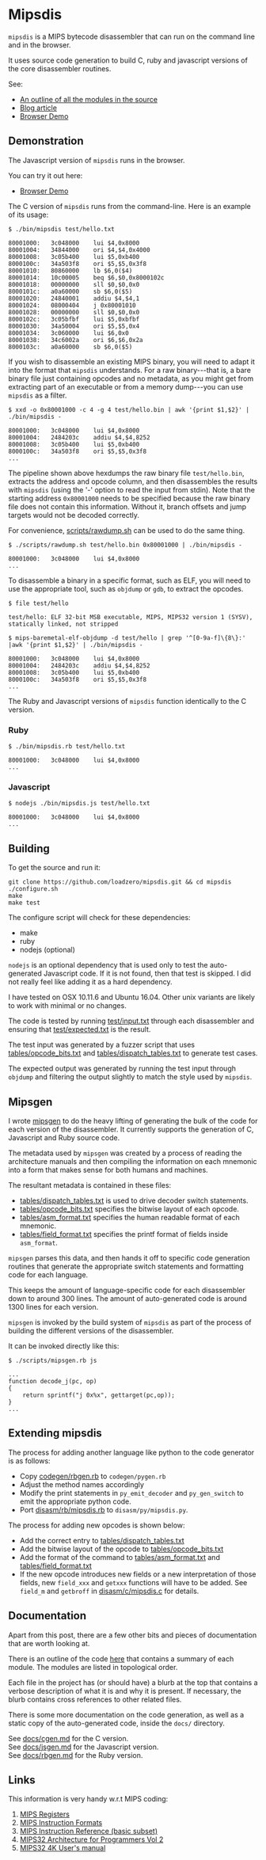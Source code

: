 # Mipsdis

`mipsdis` is a MIPS bytecode disassembler that can run on the command line and
in the browser.

It uses source code generation to build C, ruby and javascript
versions of the core disassembler routines.

See:

* [An outline of all the modules in the source](outline.md)
* [Blog article](http://blog.loadzero.com/blog/announcing-mipsdis/)  
* [Browser Demo](http://blog.loadzero.com/demo/mipsdis/demo.html)

## Demonstration

The Javascript version of `mipsdis` runs in the browser.

You can try it out here:

* [Browser Demo](http://blog.loadzero.com/demo/mipsdis/demo.html)

The C version of `mipsdis` runs from the command-line. Here is an example of
its usage:

    $ ./bin/mipsdis test/hello.txt

    80001000:	3c048000	lui $4,0x8000
    80001004:	34844000	ori $4,$4,0x4000
    80001008:	3c05b400	lui $5,0xb400
    8000100c:	34a503f8	ori $5,$5,0x3f8
    80001010:	80860000	lb $6,0($4)
    80001014:	10c00005	beq $6,$0,0x8000102c
    80001018:	00000000	sll $0,$0,0x0
    8000101c:	a0a60000	sb $6,0($5)
    80001020:	24840001	addiu $4,$4,1
    80001024:	08000404	j 0x80001010
    80001028:	00000000	sll $0,$0,0x0
    8000102c:	3c05bfbf	lui $5,0xbfbf
    80001030:	34a50004	ori $5,$5,0x4
    80001034:	3c060000	lui $6,0x0
    80001038:	34c6002a	ori $6,$6,0x2a
    8000103c:	a0a60000	sb $6,0($5)

If you wish to disassemble an existing MIPS binary, you will need to adapt it
into the format that `mipsdis` understands. For a raw binary---that is, a bare
binary file just containing opcodes and no metadata, as you might get from
extracting part of an executable or from a memory dump---you can use `mipsdis`
as a filter.

    $ xxd -o 0x80001000 -c 4 -g 4 test/hello.bin | awk '{print $1,$2}' | ./bin/mipsdis -

    80001000:	3c048000	lui $4,0x8000
    80001004:	2484203c	addiu $4,$4,8252
    80001008:	3c05b400	lui $5,0xb400
    8000100c:	34a503f8	ori $5,$5,0x3f8
    ...

The pipeline shown above hexdumps the raw binary file `test/hello.bin`,
extracts the address and opcode column, and then disassembles the results with
`mipsdis` (using the '-' option to read the input from stdin). Note that the
starting address `0x80001000` needs to be specified because the raw binary file
does not contain this information. Without it, branch offsets and jump targets
would not be decoded correctly.

For convenience, [scripts/rawdump.sh](scripts/rawdump.sh) can be used to do the
same thing.

    $ ./scripts/rawdump.sh test/hello.bin 0x80001000 | ./bin/mipsdis -

    80001000:	3c048000	lui $4,0x8000
    ...

To disassemble a binary in a specific format, such as ELF, you will need to use
the appropriate tool, such as `objdump` or `gdb`, to extract the opcodes.

    $ file test/hello

    test/hello: ELF 32-bit MSB executable, MIPS, MIPS32 version 1 (SYSV), statically linked, not stripped

    $ mips-baremetal-elf-objdump -d test/hello | grep '^[0-9a-f]\{8\}:' |awk '{print $1,$2}' | ./bin/mipsdis -

    80001000:	3c048000	lui $4,0x8000
    80001004:	2484203c	addiu $4,$4,8252
    80001008:	3c05b400	lui $5,0xb400
    8000100c:	34a503f8	ori $5,$5,0x3f8
    ...

The Ruby and Javascript versions of `mipsdis` function identically to the C
version.

### Ruby

    $ ./bin/mipsdis.rb test/hello.txt

    80001000:	3c048000	lui $4,0x8000
    ...

### Javascript

    $ nodejs ./bin/mipsdis.js test/hello.txt

    80001000:	3c048000	lui $4,0x8000
    ...

## Building

To get the source and run it:

    git clone https://github.com/loadzero/mipsdis.git && cd mipsdis
    ./configure.sh
    make
    make test

The configure script will check for these dependencies:

- make
- ruby
- nodejs (optional)

`nodejs` is an optional dependency that is used only to test the auto-generated
Javascript code. If it is not found, then that test is skipped. I did not
really feel like adding it as a hard dependency.

I have tested on OSX 10.11.6 and Ubuntu 16.04. Other unix variants are likely
to work with minimal or no changes.

The code is tested by running [test/input.txt](test/input_small.txt) through
each disassembler and ensuring that
[test/expected.txt](test/expected_small.txt) is the result.

The test input was generated by a fuzzer script that uses
[tables/opcode_bits.txt](tables/opcode_bits.txt) and
[tables/dispatch_tables.txt](tables/dispatch_tables.txt)
to generate test cases.

The expected output was generated by running the test input through `objdump`
and filtering the output slightly to match the style used by `mipsdis`.

## Mipsgen

I wrote [mipsgen](scripts/mipsgen.rb) to do the heavy lifting of generating the
bulk of the code for each version of the disassembler. It currently supports
the generation of C, Javascript and Ruby source code.

The metadata used by `mipsgen` was created by a process of reading the
architecture manuals and then compiling the information on each mnemonic into a
form that makes sense for both humans and machines.

The resultant metadata is contained in these files:

* [tables/dispatch_tables.txt](tables/dispatch_tables.txt) is used to drive
decoder switch statements.  
* [tables/opcode_bits.txt](tables/opcode_bits.txt) specifies the bitwise layout
of each opcode.  
* [tables/asm_format.txt](tables/asm_format.txt) specifies the human readable
format of each mnemonic.  
* [tables/field_format.txt](tables/field_format.txt) specifies the printf format
of fields inside `asm_format`.  

`mipsgen` parses this data, and then hands it off to specific code generation
routines that generate the appropriate switch statements and formatting code
for each language.

This keeps the amount of language-specific code for each disassembler down to
around 300 lines. The amount of auto-generated code is around 1300 lines for
each version.

`mipsgen` is invoked by the build system of `mipsdis` as part of the process of
building the different versions of the disassembler.

It can be invoked directly like this:

    $ ./scripts/mipsgen.rb js

    ...
    function decode_j(pc, op)
    {
        return sprintf("j 0x%x", gettarget(pc,op));
    }
    ...

## Extending mipsdis

The process for adding another language like python to the code generator is as
follows:

- Copy [codegen/rbgen.rb](codegen/rbgen.rb) to `codegen/pygen.rb`
- Adjust the method names accordingly
- Modify the print statements in `py_emit_decoder` and `py_gen_switch` to emit
  the appropriate python code.
- Port [disasm/rb/mipsdis.rb](disasm/rb/mipsdis.rb) to `disasm/py/mipsdis.py`.

The process for adding new opcodes is shown below:

- Add the correct entry to
  [tables/dispatch_tables.txt](tables/dispatch_tables.txt)
- Add the bitwise layout of the opcode to
  [tables/opcode_bits.txt](tables/opcode_bits.txt)
- Add the format of the command to
  [tables/asm_format.txt](tables/asm_format.txt) and
  [tables/field_format.txt](tables/field_format.txt)
- If the new opcode introduces new fields or a new interpretation of those
  fields, new `field_xxx` and `getxxx` functions will have to be added. See
  `field_m` and `getbroff` in [disasm/c/mipsdis.c](disasm/c/mipsdis.c) for
  details.

## Documentation

Apart from this post, there are a few other bits and pieces of documentation that are worth looking at.

There is an outline of the code [here](outline.md) that contains a summary of
each module. The modules are listed in topological order.

Each file in the project has (or should have) a blurb at the top that contains
a verbose description of what it is and why it is present. If necessary, the
blurb contains cross references to other related files.

There is some more documentation on the code generation, as well as a static
copy of the auto-generated code, inside the `docs/` directory.

See [docs/cgen.md](docs/cgen.md) for the C version.  
See [docs/jsgen.md](docs/jsgen.md) for the Javascript version.  
See [docs/rbgen.md](docs/rbgen.md) for the Ruby version.  

## Links

This information is very handy w.r.t MIPS coding:

1. [MIPS Registers](http://www.cs.uwm.edu/classes/cs315/Bacon/Lecture/HTML/ch05s03.html)
2. [MIPS Instruction Formats](https://en.wikibooks.org/wiki/MIPS_Assembly/Instruction_Formats)
3. [MIPS Instruction Reference (basic subset)](http://www.mrc.uidaho.edu/mrc/people/jff/digital/MIPSir.html)
4. [MIPS32 Architecture for Programmers Vol 2](http://www.cs.cornell.edu/courses/cs3410/2015sp/MIPS_Vol2.pdf)
5. [MIPS32 4K User's manual](https://imagination-technologies-cloudfront-assets.s3.amazonaws.com/documentation/MD00016-2B-4K-SUM-01.18.pdf)
